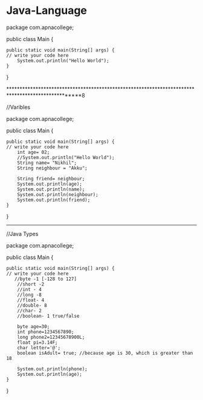 # Java-Language

package com.apnacollege;

public class Main {

    public static void main(String[] args) {
	// write your code here
        System.out.println("Hello World");
    }
}

**************************************************************************************************8

//Varibles

package com.apnacollege;

public class Main {

    public static void main(String[] args) {
	// write your code here
        int age= 02;
        //System.out.println("Hello World");
        String name= "Nikhil";
        String neighbour = "Akku";

        String friend= neighbour;
        System.out.println(age);
        System.out.println(name);
        System.out.println(neighbour);
        System.out.println(friend);
    }
}

*****************************************************************************************************

//Java Types

package com.apnacollege;

public class Main {

    public static void main(String[] args) {
	// write your code here
       //byte -1 [-128 to 127]
        //short -2
        //int - 4
        //long -8
        //float- 4
        //double- 8
        //char- 2
        //boolean- 1 true/false

        byte age=30;
        int phone=1234567890;
        long phone2=12345678900L;
        float pi=3.14F;
        char letter='@';
        boolean isAdult= true; //because age is 30, which is greater than 18

        System.out.println(phone);
        System.out.println(age);
    }
}



